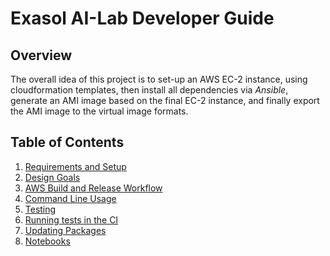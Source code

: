 # Exasol AI-Lab Developer Guide

## Overview

The overall idea of this project is to set-up an AWS EC-2 instance, using cloudformation templates, then install all
dependencies via _Ansible_, generate an AMI image based on the final EC-2 instance, and finally export the AMI image to
the virtual image formats.

## Table of Contents

1. [Requirements and Setup](dev-requirements-and-setup.md)
2. [Design Goals](design_goals.md)
3. [AWS Build and Release Workflow](aws.md)
4. [Command Line Usage](commands.md)
5. [Testing](testing.md)
6. [Running tests in the CI](ci.md)
7. [Updating Packages](updating_packages.md)
8. [Notebooks](notebooks.md)


